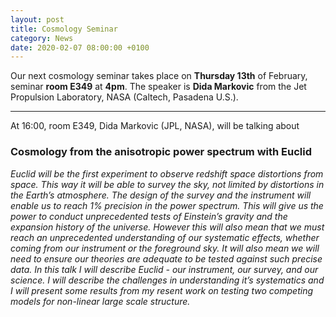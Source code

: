 ```yaml
---
layout: post
title: Cosmology Seminar
category: News
date: 2020-02-07 08:00:00 +0100
---
```


Our next cosmology seminar takes place on **Thursday 13th** of
February, seminar **room E349** at **4pm**. The speaker is **Dida
Markovic** from the Jet Propulsion Laboratory, NASA (Caltech, Pasadena
U.S.).

---

At 16:00, room E349, Dida Markovic (JPL, NASA), will be talking about


### Cosmology from the anisotropic power spectrum with Euclid


*Euclid will be the first experiment to observe redshift space
distortions from space. This way it will be able to survey the sky,
not limited by distortions in the Earth’s atmosphere. The design of
the survey and the instrument will enable us to reach 1% precision in
the power spectrum. This will give us the power to conduct
unprecedented tests of Einstein’s gravity and the expansion history of
the universe. However this will also mean that we must reach an
unprecedented understanding of our systematic effects, whether coming
from our instrument or the foreground sky. It will also mean we will
need to ensure our theories are adequate to be tested against such
precise data. In this talk I will describe Euclid - our instrument,
our survey, and our science. I will describe the challenges in
understanding it’s systematics and I will present some results from my
resent work on testing two competing models for non-linear large scale
structure.*



